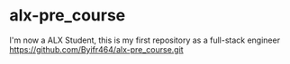 # alx-pre_course
I'm now a ALX Student, this is my first repository as a full-stack engineer
https://github.com/Byifr464/alx-pre_course.git
